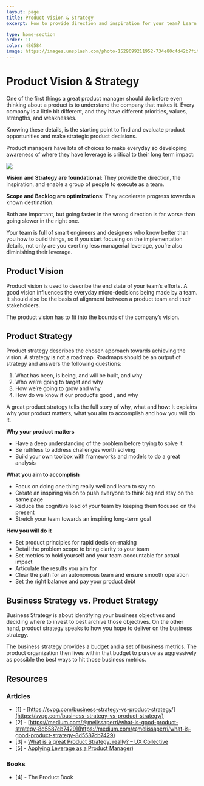 ```yaml
---
layout: page
title: Product Vision & Strategy 
excerpt: How to provide direction and inspiration for your team? Learn where product managers apply the most leverage.

type: home-section
order: 11
color: 4B6584
image: https://images.unsplash.com/photo-1529699211952-734e80c4d42b?fit=crop&w=300&q=80
---
```


# Product Vision & Strategy 

One of the first things a great product manager should do before even thinking about a product is to understand the company that makes it. Every company is a little bit different, and they have different priorities, values, strengths, and weaknesses. 

Knowing these details, is the starting point to find and evaluate product opportunities and make strategic product decisions.

Product managers have lots of choices to make everyday so developing awareness of where they have leverage is critical to their long term impact:

<div class="img">
  
  ![](images/product_vision_and_strategy_pyramid.png)

</div>

**Vision and Strategy are foundational**: They provide the direction, the inspiration, and enable a group of people to execute as a team.

**Scope and Backlog are optimizations**: They accelerate progress towards a known destination.

Both are important, but going faster in the wrong direction is far worse than going slower in the right one.

Your team is full of smart engineers and designers who know better than you how to build things, so if you start focusing on the implementation details, not only are you exerting less managerial leverage, you’re also diminishing their leverage.

## Product Vision

Product vision is used to describe the end state of your team’s efforts. A good vision influences the everyday micro-decisions being made by a team. It should also be the basis of alignment between a product team and their stakeholders.

The product vision has to fit into the bounds of the company’s vision.

## Product Strategy

Product strategy describes the chosen approach towards achieving the vision. A strategy is not a roadmap. Roadmaps should be an output of strategy and answers the following questions: 

1. What has been, is being, and will be built, and why
2. Who we’re going to target and why
3. How we’re going to grow and why
4. How do we know if our product’s good , and why

A great product strategy tells the full story of why, what and how: It explains why your product matters, what you aim to accomplish and how you will do it.

**Why your product matters**
- Have a deep understanding of the problem before trying to solve it
- Be ruthless to address challenges worth solving
- Build your own toolbox with frameworks and models to do a great analysis

**What you aim to accomplish**
- Focus on doing one thing really well and learn to say no
- Create an inspiring vision to push everyone to think big and stay on the same page
- Reduce the cognitive load of your team by keeping them focused on the present
- Stretch your team towards an inspiring long-term goal

**How you will do it**
- Set product principles for rapid decision-making
- Detail the problem scope to bring clarity to your team
- Set metrics to hold yourself and your team accountable for actual impact
- Articulate the results you aim for
- Clear the path for an autonomous team and ensure smooth operation
- Set the right balance and pay your product debt

## Business Strategy vs. Product Strategy

Business Strategy is about identifying your business objectives and deciding where to invest to best archive those objectives. On the other hand, product strategy speaks to how you hope to deliver on the business strategy.

The business strategy provides a budget and a set of business metrics. The product organization then lives within that budget to pursue as aggressively as possible the best ways to hit those business metrics.

## Resources
### Articles
- [1] -  [https://svpg.com/business-strategy-vs-product-strategy/](https://svpg.com/business-strategy-vs-product-strategy/) 
- [2] - [https://medium.com/@melissaperri/what-is-good-product-strategy-8d5587cb7429](https://medium.com/@melissaperri/what-is-good-product-strategy-8d5587cb7429) 
- [3] - [What is a great Product Strategy, really? – UX Collective](https://uxdesign.cc/what-is-a-great-product-strategy-really-d22b14d54e8)
- [5] - [Applying Leverage as a Product Manager](https://blackboxofpm.com/applying-leverage-as-a-product-manager-ffad4a99db24))

### Books
- [4] - The Product Book
